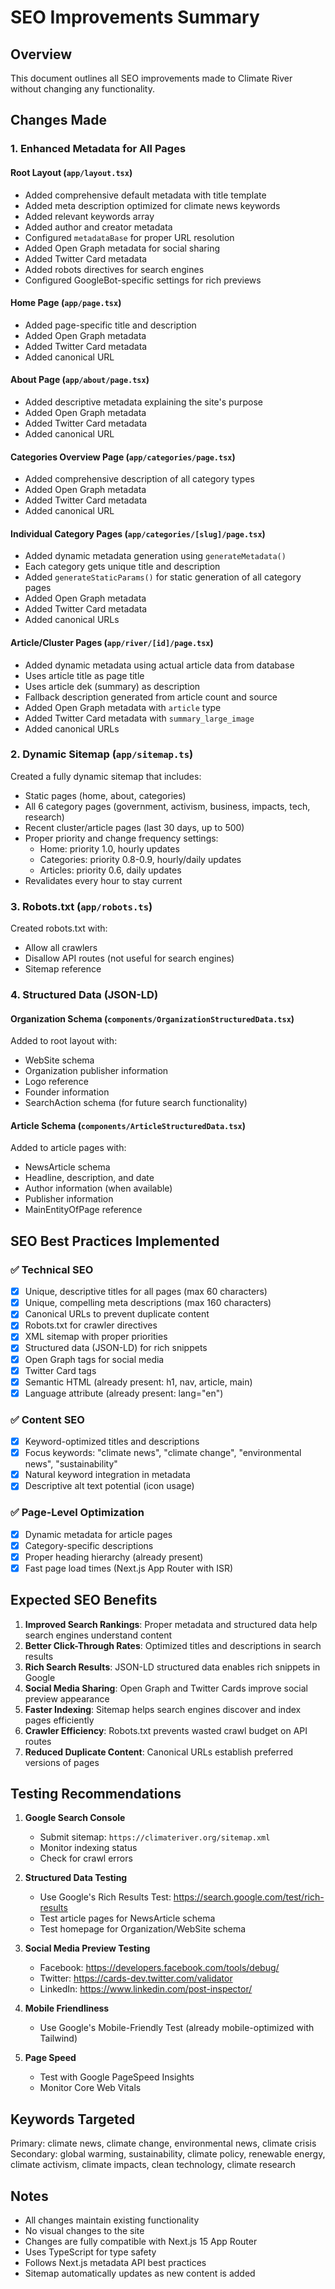 # SEO Improvements Summary

## Overview

This document outlines all SEO improvements made to Climate River without changing any functionality.

## Changes Made

### 1. Enhanced Metadata for All Pages

#### Root Layout (`app/layout.tsx`)

- Added comprehensive default metadata with title template
- Added meta description optimized for climate news keywords
- Added relevant keywords array
- Added author and creator metadata
- Configured `metadataBase` for proper URL resolution
- Added Open Graph metadata for social sharing
- Added Twitter Card metadata
- Added robots directives for search engines
- Configured GoogleBot-specific settings for rich previews

#### Home Page (`app/page.tsx`)

- Added page-specific title and description
- Added Open Graph metadata
- Added Twitter Card metadata
- Added canonical URL

#### About Page (`app/about/page.tsx`)

- Added descriptive metadata explaining the site's purpose
- Added Open Graph metadata
- Added Twitter Card metadata
- Added canonical URL

#### Categories Overview Page (`app/categories/page.tsx`)

- Added comprehensive description of all category types
- Added Open Graph metadata
- Added Twitter Card metadata
- Added canonical URL

#### Individual Category Pages (`app/categories/[slug]/page.tsx`)

- Added dynamic metadata generation using `generateMetadata()`
- Each category gets unique title and description
- Added `generateStaticParams()` for static generation of all category pages
- Added Open Graph metadata
- Added Twitter Card metadata
- Added canonical URLs

#### Article/Cluster Pages (`app/river/[id]/page.tsx`)

- Added dynamic metadata using actual article data from database
- Uses article title as page title
- Uses article dek (summary) as description
- Fallback description generated from article count and source
- Added Open Graph metadata with `article` type
- Added Twitter Card metadata with `summary_large_image`
- Added canonical URLs

### 2. Dynamic Sitemap (`app/sitemap.ts`)

Created a fully dynamic sitemap that includes:

- Static pages (home, about, categories)
- All 6 category pages (government, activism, business, impacts, tech, research)
- Recent cluster/article pages (last 30 days, up to 500)
- Proper priority and change frequency settings:
  - Home: priority 1.0, hourly updates
  - Categories: priority 0.8-0.9, hourly/daily updates
  - Articles: priority 0.6, daily updates
- Revalidates every hour to stay current

### 3. Robots.txt (`app/robots.ts`)

Created robots.txt with:

- Allow all crawlers
- Disallow API routes (not useful for search engines)
- Sitemap reference

### 4. Structured Data (JSON-LD)

#### Organization Schema (`components/OrganizationStructuredData.tsx`)

Added to root layout with:

- WebSite schema
- Organization publisher information
- Logo reference
- Founder information
- SearchAction schema (for future search functionality)

#### Article Schema (`components/ArticleStructuredData.tsx`)

Added to article pages with:

- NewsArticle schema
- Headline, description, and date
- Author information (when available)
- Publisher information
- MainEntityOfPage reference

## SEO Best Practices Implemented

### ✅ Technical SEO

- [x] Unique, descriptive titles for all pages (max 60 characters)
- [x] Unique, compelling meta descriptions (max 160 characters)
- [x] Canonical URLs to prevent duplicate content
- [x] Robots.txt for crawler directives
- [x] XML sitemap with proper priorities
- [x] Structured data (JSON-LD) for rich snippets
- [x] Open Graph tags for social media
- [x] Twitter Card tags
- [x] Semantic HTML (already present: h1, nav, article, main)
- [x] Language attribute (already present: lang="en")

### ✅ Content SEO

- [x] Keyword-optimized titles and descriptions
- [x] Focus keywords: "climate news", "climate change", "environmental news", "sustainability"
- [x] Natural keyword integration in metadata
- [x] Descriptive alt text potential (icon usage)

### ✅ Page-Level Optimization

- [x] Dynamic metadata for article pages
- [x] Category-specific descriptions
- [x] Proper heading hierarchy (already present)
- [x] Fast page load times (Next.js App Router with ISR)

## Expected SEO Benefits

1. **Improved Search Rankings**: Proper metadata and structured data help search engines understand content
2. **Better Click-Through Rates**: Optimized titles and descriptions in search results
3. **Rich Search Results**: JSON-LD structured data enables rich snippets in Google
4. **Social Media Sharing**: Open Graph and Twitter Cards improve social preview appearance
5. **Faster Indexing**: Sitemap helps search engines discover and index pages efficiently
6. **Crawler Efficiency**: Robots.txt prevents wasted crawl budget on API routes
7. **Reduced Duplicate Content**: Canonical URLs establish preferred versions of pages

## Testing Recommendations

1. **Google Search Console**
   - Submit sitemap: `https://climateriver.org/sitemap.xml`
   - Monitor indexing status
   - Check for crawl errors

2. **Structured Data Testing**
   - Use Google's Rich Results Test: https://search.google.com/test/rich-results
   - Test article pages for NewsArticle schema
   - Test homepage for Organization/WebSite schema

3. **Social Media Preview Testing**
   - Facebook: https://developers.facebook.com/tools/debug/
   - Twitter: https://cards-dev.twitter.com/validator
   - LinkedIn: https://www.linkedin.com/post-inspector/

4. **Mobile Friendliness**
   - Use Google's Mobile-Friendly Test (already mobile-optimized with Tailwind)

5. **Page Speed**
   - Test with Google PageSpeed Insights
   - Monitor Core Web Vitals

## Keywords Targeted

Primary: climate news, climate change, environmental news, climate crisis
Secondary: global warming, sustainability, climate policy, renewable energy, climate activism, climate impacts, clean technology, climate research

## Notes

- All changes maintain existing functionality
- No visual changes to the site
- Changes are fully compatible with Next.js 15 App Router
- Uses TypeScript for type safety
- Follows Next.js metadata API best practices
- Sitemap automatically updates as new content is added
